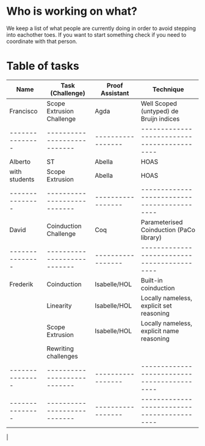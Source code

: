 # Who is working on what?

We keep a list of what people are currently doing in order to avoid
stepping into eachother toes. If you want to start something check if
you need to coordinate with that person.


# Table of tasks


| Name          | Task (Challenge)          | Proof Assistant | Technique                                 |
|---------------|---------------------------|-----------------|-------------------------------------------|
| Francisco     | Scope Extrusion Challenge | Agda            | Well Scoped (untyped) de Bruijn indices   |
|---------------|---------------------------|-----------------|-------------------------------------------|
| Alberto       | ST                        | Abella          | HOAS                                      |
| with students | Scope Extrusion           | Abella          | HOAS                                      |
|---------------|---------------------------|-----------------|-------------------------------------------|
| David         | Coinduction Challenge     | Coq             | Parameterised Coinduction (PaCo library)  |
|---------------|---------------------------|-----------------|-------------------------------------------|
| Frederik      | Coinduction               | Isabelle/HOL    | Built-in coinduction                      |
|               | Linearity                 | Isabelle/HOL    | Locally nameless, explicit set reasoning  |
|               | Scope Extrusion           | Isabelle/HOL    | Locally nameless, explicit name reasoning |
|               | Rewriting challenges      |                 |                                           |
|---------------|---------------------------|-----------------|-------------------------------------------|Marco, Dawit   | Linearity Challenge       | Coq             | autosubst2, De Bruijn
|---------------|---------------------------|-----------------|-------------------------------------------
|
